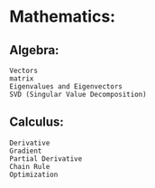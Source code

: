# Mathematics:
  ## Algebra:
    Vectors
    matrix
    Eigenvalues and Eigenvectors 
    SVD (Singular Value Decomposition)
  ## Calculus:
    Derivative
    Gradient
    Partial Derivative
    Chain Rule
    Optimization
  ## 
    
